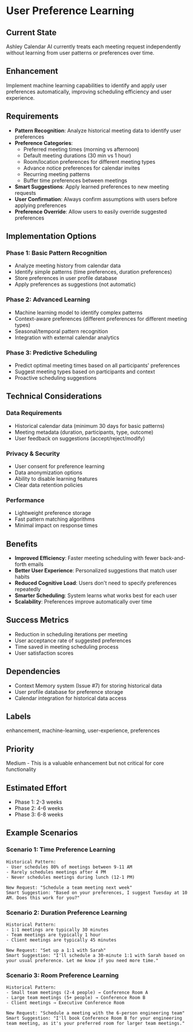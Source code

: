# User Preference Learning

## Current State
Ashley Calendar AI currently treats each meeting request independently without learning from user patterns or preferences over time.

## Enhancement
Implement machine learning capabilities to identify and apply user preferences automatically, improving scheduling efficiency and user experience.

## Requirements
- **Pattern Recognition**: Analyze historical meeting data to identify user preferences
- **Preference Categories**:
  - Preferred meeting times (morning vs afternoon)
  - Default meeting durations (30 min vs 1 hour)
  - Room/location preferences for different meeting types
  - Advance notice preferences for calendar invites
  - Recurring meeting patterns
  - Buffer time preferences between meetings
- **Smart Suggestions**: Apply learned preferences to new meeting requests
- **User Confirmation**: Always confirm assumptions with users before applying preferences
- **Preference Override**: Allow users to easily override suggested preferences

## Implementation Options

### Phase 1: Basic Pattern Recognition
- Analyze meeting history from calendar data
- Identify simple patterns (time preferences, duration preferences)
- Store preferences in user profile database
- Apply preferences as suggestions (not automatic)

### Phase 2: Advanced Learning
- Machine learning model to identify complex patterns
- Context-aware preferences (different preferences for different meeting types)
- Seasonal/temporal pattern recognition
- Integration with external calendar analytics

### Phase 3: Predictive Scheduling
- Predict optimal meeting times based on all participants' preferences
- Suggest meeting types based on participants and context
- Proactive scheduling suggestions

## Technical Considerations

### Data Requirements
- Historical calendar data (minimum 30 days for basic patterns)
- Meeting metadata (duration, participants, type, outcome)
- User feedback on suggestions (accept/reject/modify)

### Privacy & Security
- User consent for preference learning
- Data anonymization options
- Ability to disable learning features
- Clear data retention policies

### Performance
- Lightweight preference storage
- Fast pattern matching algorithms
- Minimal impact on response times

## Benefits
- **Improved Efficiency**: Faster meeting scheduling with fewer back-and-forth emails
- **Better User Experience**: Personalized suggestions that match user habits
- **Reduced Cognitive Load**: Users don't need to specify preferences repeatedly
- **Smarter Scheduling**: System learns what works best for each user
- **Scalability**: Preferences improve automatically over time

## Success Metrics
- Reduction in scheduling iterations per meeting
- User acceptance rate of suggested preferences
- Time saved in meeting scheduling process
- User satisfaction scores

## Dependencies
- Context Memory system (Issue #7) for storing historical data
- User profile database for preference storage
- Calendar integration for historical data access

## Labels
enhancement, machine-learning, user-experience, preferences

## Priority
Medium - This is a valuable enhancement but not critical for core functionality

## Estimated Effort
- Phase 1: 2-3 weeks
- Phase 2: 4-6 weeks  
- Phase 3: 6-8 weeks

## Example Scenarios

### Scenario 1: Time Preference Learning
```
Historical Pattern:
- User schedules 80% of meetings between 9-11 AM
- Rarely schedules meetings after 4 PM
- Never schedules meetings during lunch (12-1 PM)

New Request: "Schedule a team meeting next week"
Smart Suggestion: "Based on your preferences, I suggest Tuesday at 10 AM. Does this work for you?"
```

### Scenario 2: Duration Preference Learning
```
Historical Pattern:
- 1:1 meetings are typically 30 minutes
- Team meetings are typically 1 hour
- Client meetings are typically 45 minutes

New Request: "Set up a 1:1 with Sarah"
Smart Suggestion: "I'll schedule a 30-minute 1:1 with Sarah based on your usual preference. Let me know if you need more time."
```

### Scenario 3: Room Preference Learning
```
Historical Pattern:
- Small team meetings (2-4 people) → Conference Room A
- Large team meetings (5+ people) → Conference Room B
- Client meetings → Executive Conference Room

New Request: "Schedule a meeting with the 6-person engineering team"
Smart Suggestion: "I'll book Conference Room B for your engineering team meeting, as it's your preferred room for larger team meetings."
```
